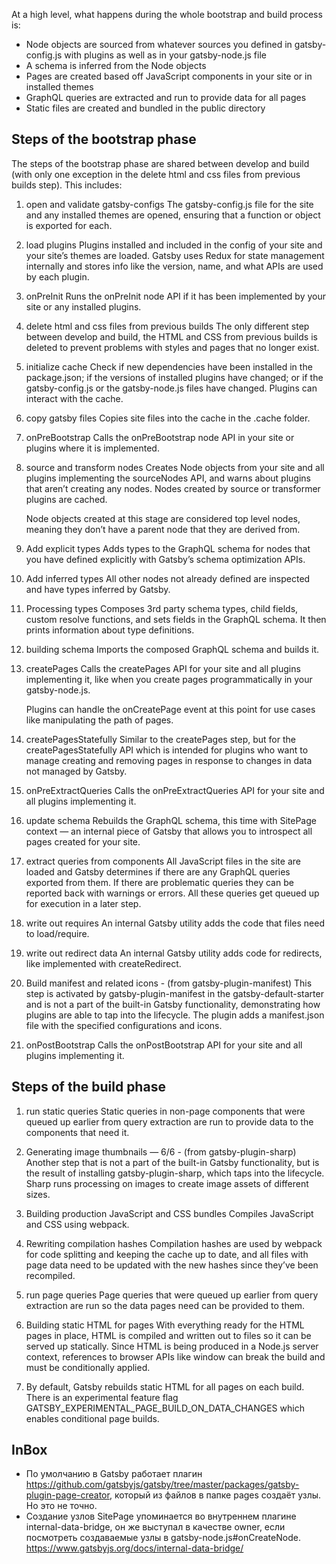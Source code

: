 At a high level, what happens during the whole bootstrap and build process is:

-   Node objects are sourced from whatever sources you defined in gatsby-config.js with plugins as well as in your gatsby-node.js file
-   A schema is inferred from the Node objects
-   Pages are created based off JavaScript components in your site or in installed themes
-   GraphQL queries are extracted and run to provide data for all pages
-   Static files are created and bundled in the public directory

## Steps of the bootstrap phase

The steps of the bootstrap phase are shared between develop and build (with only one exception in the delete html and css files from previous builds step). This includes:

1. open and validate gatsby-configs
   The gatsby-config.js file for the site and any installed themes are opened, ensuring that a function or object is exported for each.

2. load plugins
   Plugins installed and included in the config of your site and your site’s themes are loaded. Gatsby uses Redux for state management internally and stores info like the version, name, and what APIs are used by each plugin.

3. onPreInit
   Runs the onPreInit node API if it has been implemented by your site or any installed plugins.

4. delete html and css files from previous builds
   The only different step between develop and build, the HTML and CSS from previous builds is deleted to prevent problems with styles and pages that no longer exist.

5. initialize cache
   Check if new dependencies have been installed in the package.json; if the versions of installed plugins have changed; or if the gatsby-config.js or the gatsby-node.js files have changed. Plugins can interact with the cache.

6. copy gatsby files
   Copies site files into the cache in the .cache folder.

7. onPreBootstrap
   Calls the onPreBootstrap node API in your site or plugins where it is implemented.

8. source and transform nodes
   Creates Node objects from your site and all plugins implementing the sourceNodes API, and warns about plugins that aren’t creating any nodes. Nodes created by source or transformer plugins are cached.

    Node objects created at this stage are considered top level nodes, meaning they don’t have a parent node that they are derived from.

9. Add explicit types
   Adds types to the GraphQL schema for nodes that you have defined explicitly with Gatsby’s schema optimization APIs.

10. Add inferred types
    All other nodes not already defined are inspected and have types inferred by Gatsby.

11. Processing types
    Composes 3rd party schema types, child fields, custom resolve functions, and sets fields in the GraphQL schema. It then prints information about type definitions.

12. building schema
    Imports the composed GraphQL schema and builds it.

13. createPages
    Calls the createPages API for your site and all plugins implementing it, like when you create pages programmatically in your gatsby-node.js.

    Plugins can handle the onCreatePage event at this point for use cases like manipulating the path of pages.

14. createPagesStatefully
    Similar to the createPages step, but for the createPagesStatefully API which is intended for plugins who want to manage creating and removing pages in response to changes in data not managed by Gatsby.

15. onPreExtractQueries
    Calls the onPreExtractQueries API for your site and all plugins implementing it.

16. update schema
    Rebuilds the GraphQL schema, this time with SitePage context — an internal piece of Gatsby that allows you to introspect all pages created for your site.

17. extract queries from components
    All JavaScript files in the site are loaded and Gatsby determines if there are any GraphQL queries exported from them. If there are problematic queries they can be reported back with warnings or errors. All these queries get queued up for execution in a later step.

18. write out requires
    An internal Gatsby utility adds the code that files need to load/require.

19. write out redirect data
    An internal Gatsby utility adds code for redirects, like implemented with createRedirect.

20. Build manifest and related icons - (from gatsby-plugin-manifest)
    This step is activated by gatsby-plugin-manifest in the gatsby-default-starter and is not a part of the built-in Gatsby functionality, demonstrating how plugins are able to tap into the lifecycle. The plugin adds a manifest.json file with the specified configurations and icons.

21. onPostBootstrap
    Calls the onPostBootstrap API for your site and all plugins implementing it.

## Steps of the build phase

1. run static queries
   Static queries in non-page components that were queued up earlier from query extraction are run to provide data to the components that need it.

2. Generating image thumbnails — 6/6 - (from gatsby-plugin-sharp)
   Another step that is not a part of the built-in Gatsby functionality, but is the result of installing gatsby-plugin-sharp, which taps into the lifecycle. Sharp runs processing on images to create image assets of different sizes.

3. Building production JavaScript and CSS bundles
   Compiles JavaScript and CSS using webpack.

4. Rewriting compilation hashes
   Compilation hashes are used by webpack for code splitting and keeping the cache up to date, and all files with page data need to be updated with the new hashes since they’ve been recompiled.

5. run page queries
   Page queries that were queued up earlier from query extraction are run so the data pages need can be provided to them.

6. Building static HTML for pages
   With everything ready for the HTML pages in place, HTML is compiled and written out to files so it can be served up statically. Since HTML is being produced in a Node.js server context, references to browser APIs like window can break the build and must be conditionally applied.

7. By default, Gatsby rebuilds static HTML for all pages on each build. There is an experimental feature flag GATSBY_EXPERIMENTAL_PAGE_BUILD_ON_DATA_CHANGES which enables conditional page builds.

## InBox

-   По умолчанию в Gatsby работает плагин https://github.com/gatsbyjs/gatsby/tree/master/packages/gatsby-plugin-page-creator, который из файлов в папке pages создаёт узлы. Но это не точно.
-   Создание узлов SitePage упоминается во внутреннем плагине internal-data-bridge, он же выступал в качестве owner, если посмотреть создаваемые узлы в gatsby-node.js#onCreateNode. https://www.gatsbyjs.org/docs/internal-data-bridge/
